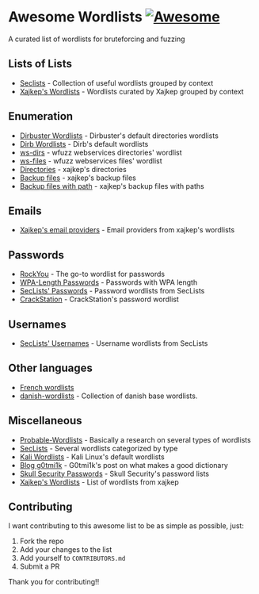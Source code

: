 # Awesome Wordlists [![Awesome](https://awesome.re/badge.svg)](https://awesome.re)
A curated list of wordlists for bruteforcing and fuzzing

## Lists of Lists
- [Seclists](https://github.com/danielmiessler/SecLists) - Collection of useful wordlists grouped by context
- [Xajkep's Wordlists](https://github.com/xajkep/wordlists) - Wordlists curated by Xajkep grouped by context

## Enumeration
- [Dirbuster Wordlists](https://github.com/3ndG4me/KaliLists/tree/master/dirbuster) - Dirbuster's default directories wordlists
- [Dirb Wordlists](https://github.com/3ndG4me/KaliLists/tree/master/dirb) - Dirb's default wordlists
- [ws-dirs](https://github.com/3ndG4me/KaliLists/blob/master/wfuzz/webservices/ws-dirs.txt) - wfuzz webservices directories' wordlist
- [ws-files](https://github.com/3ndG4me/KaliLists/blob/master/wfuzz/webservices/ws-files.txt) - wfuzz webservices files' wordlist
- [Directories](https://github.com/xajkep/wordlists/blob/master/discovery/directory_only_one.small.txt) - xajkep's directories
- [Backup files](https://github.com/xajkep/wordlists/blob/master/discovery/backup_files_only.txt) - xajkep's backup files
- [Backup files with path](https://github.com/xajkep/wordlists/blob/master/discovery/backup_files_with_path.txt) - xajkep's backup files with paths

## Emails
- [Xajkep's email providers](https://github.com/xajkep/wordlists/blob/master/misc/email_free_providers.txt) - Email providers from xajkep's wordlists

## Passwords
- [RockYou](https://www.google.com/url?sa=t&rct=j&q=&esrc=s&source=web&cd=4&ved=2ahUKEwj1z-bXsfzkAhVgGbkGHfV9AMsQFjADegQIARAB&url=https%3A%2F%2Fgithub.com%2Fbrannondorsey%2Fnaive-hashcat%2Freleases%2Fdownload%2Fdata%2Frockyou.txt&usg=AOvVaw3snAERl1mU6Ccr4WFEazBd) - The go-to wordlist for passwords
- [WPA-Length Passwords](https://github.com/berzerk0/Probable-Wordlists/tree/master/Real-Passwords/WPA-Length) - Passwords with WPA length
- [SecLists' Passwords](https://github.com/danielmiessler/SecLists/tree/master/Passwords) - Password wordlists from SecLists
- [CrackStation](https://crackstation.net/crackstation-wordlist-password-cracking-dictionary.htm) - CrackStation's password wordlist

## Usernames
- [SecLists' Usernames](https://github.com/danielmiessler/SecLists/tree/master/Usernames) - Username wordlists from SecLists

## Other languages
- [French wordlists](https://github.com/clem9669/wordlists)
- [danish-wordlists](https://github.com/narkopolo/danish-wordlists) - Collection of danish base wordlists.

## Miscellaneous
- [Probable-Wordlists](https://github.com/berzerk0/Probable-Wordlists) - Basically a research on several types of wordlists
- [SecLists](https://github.com/danielmiessler/SecLists) - Several wordlists categorized by type
- [Kali Wordlists](https://github.com/3ndG4me/KaliLists) - Kali Linux's default wordlists
- [Blog g0tmi1k](http://blog.g0tmi1k.com/2011/06/dictionaries-wordlists/) - G0tmi1k's post on what makes a good dictionary
- [Skull Security Passwords](https://wiki.skullsecurity.org/Passwords) - Skull Security's password lists
- [Xajkep's Wordlists](https://github.com/xajkep/wordlists) - List of wordlists from xajkep

## Contributing
I want contributing to this awesome list to be as simple as possible, just:
1. Fork the repo
2. Add your changes to the list
3. Add yourself to `CONTRIBUTORS.md`
4. Submit a PR

Thank you for contributing!!
